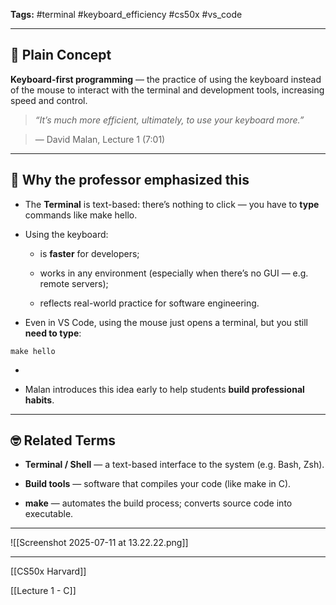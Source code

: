 **Tags:** #terminal #keyboard_efficiency #cs50x #vs_code

---

## **📖 Plain Concept**

  

**Keyboard-first programming** — the practice of using the keyboard instead of the mouse to interact with the terminal and development tools, increasing speed and control.

  

> _“It’s much more efficient, ultimately, to use your keyboard more.”_

> — David Malan, Lecture 1 (7:01)

---

## **🧠 Why the professor emphasized this**

- The **Terminal** is text-based: there’s nothing to click — you have to **type** commands like make hello.
    
- Using the keyboard:
    
    - is **faster** for developers;
        
    - works in any environment (especially when there’s no GUI — e.g. remote servers);
        
    - reflects real-world practice for software engineering.
        
    
- Even in VS Code, using the mouse just opens a terminal, but you still **need to type**:
    

```
make hello
```

-   
    
- Malan introduces this idea early to help students **build professional habits**.
    

---

## **🤓 Related Terms**

- **Terminal / Shell** — a text-based interface to the system (e.g. Bash, Zsh).
    
- **Build tools** — software that compiles your code (like make in C).
    
- **make** — automates the build process; converts source code into executable.
    

---

![[Screenshot 2025-07-11 at 13.22.22.png]]

---

[[CS50x Harvard]]

[[Lecture 1 - C]]

